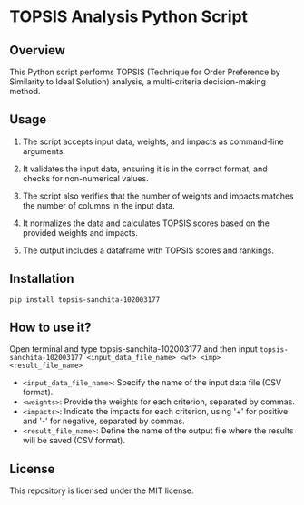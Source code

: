 # TOPSIS Analysis Python Script

## Overview
This Python script performs TOPSIS (Technique for Order Preference by Similarity to Ideal Solution) analysis, a multi-criteria decision-making method.

## Usage
1. The script accepts input data, weights, and impacts as command-line arguments.

2. It validates the input data, ensuring it is in the correct format, and checks for non-numerical values.

3. The script also verifies that the number of weights and impacts matches the number of columns in the input data.

4. It normalizes the data and calculates TOPSIS scores based on the provided weights and impacts.

5. The output includes a dataframe with TOPSIS scores and rankings.

## Installation
```pip install topsis-sanchita-102003177```

## How to use it?
Open terminal and type topsis-sanchita-102003177 and then input
```topsis-sanchita-102003177 <input_data_file_name> <wt> <imp> <result_file_name>```

- `<input_data_file_name>`: Specify the name of the input data file (CSV format).
- `<weights>`: Provide the weights for each criterion, separated by commas.
- `<impacts>`: Indicate the impacts for each criterion, using '+' for positive and '-' for negative, separated by commas.
- `<result_file_name>`: Define the name of the output file where the results will be saved (CSV format).

## License
This repository is licensed under the MIT license. 
